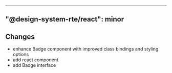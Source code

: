 ---
  "@design-system-rte/react": minor
  ---
  
  ## Changes

- enhance Badge component with improved class bindings and styling options
- add react component
- add Badge interface
